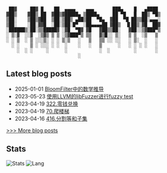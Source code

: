  
```
 ██▓     ██▓ █    ██  ▄▄▄▄    ▄▄▄       ███▄    █   ▄████ 
▓██▒    ▓██▒ ██  ▓██▒▓█████▄ ▒████▄     ██ ▀█   █  ██▒ ▀█▒
▒██░    ▒██▒▓██  ▒██░▒██▒ ▄██▒██  ▀█▄  ▓██  ▀█ ██▒▒██░▄▄▄░
▒██░    ░██░▓▓█  ░██░▒██░█▀  ░██▄▄▄▄██ ▓██▒  ▐▌██▒░▓█  ██▓
░██████▒░██░▒▒█████▓ ░▓█  ▀█▓ ▓█   ▓██▒▒██░   ▓██░░▒▓███▀▒
░ ▒░▓  ░░▓  ░▒▓▒ ▒ ▒ ░▒▓███▀▒ ▒▒   ▓▒█░░ ▒░   ▒ ▒  ░▒   ▒ 
░ ░ ▒  ░ ▒ ░░░▒░ ░ ░ ▒░▒   ░   ▒   ▒▒ ░░ ░░   ░ ▒░  ░   ░ 
  ░ ░    ▒ ░ ░░░ ░ ░  ░    ░   ░   ▒      ░   ░ ░ ░ ░   ░ 
    ░  ░ ░     ░      ░            ░  ░         ░       ░ 
                           ░
```
## Latest blog posts
- 2025-01-01 [BloomFilter中的数学推导](https://liubang.github.io/blog/posts/storage/2025-01-01-bloomfilter%E4%B8%AD%E7%9A%84%E6%95%B0%E5%AD%A6%E6%8E%A8%E5%AF%BC/)
- 2023-05-23 [使用LLVM的libFuzzer进行fuzzy test](https://liubang.github.io/blog/posts/cpp/2023-05-23-%E4%BD%BF%E7%94%A8llvm%E7%9A%84libfuzzer%E8%BF%9B%E8%A1%8Cfuzzy-test/)
- 2023-04-19 [322.零钱兑换](https://liubang.github.io/blog/leetcode/dp/exercises/322.%E9%9B%B6%E9%92%B1%E5%85%91%E6%8D%A2/)
- 2023-04-19 [70.爬楼梯](https://liubang.github.io/blog/leetcode/dp/exercises/70.%E7%88%AC%E6%A5%BC%E6%A2%AF/)
- 2023-04-16 [416.分割等和子集](https://liubang.github.io/blog/leetcode/dp/exercises/416/)
 
[>>> More blog posts](https://liubang.github.io/blog/archives/)

## Stats
![Stats](https://github-readme-stats.vercel.app/api?username=liubang&show_icons=true&count_private=true&hide_title=true&hide=issues&line_height=24&theme=onedark)
![Lang](https://github-readme-stats.vercel.app/api/top-langs/?username=liubang&layout=compact&hide_title=true&langs_count=6&theme=onedark&card_width=280&hide=scss,html,javascript,shell,Emacs%20Lisp,Vim%20script)
